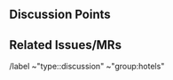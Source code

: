 ## Discussion Points

<!-- Add discussion points here -->

## Related Issues/MRs

<!-- Add links to other issues/MRs here -->

/label ~"type::discussion" ~"group:hotels"
